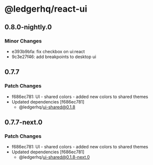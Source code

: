 # @ledgerhq/react-ui

## 0.8.0-nightly.0

### Minor Changes

- e393b9bfa: fix checkbox on ui:react
- 9c3e27f46: add breakpoints to desktop ui

## 0.7.7

### Patch Changes

- f686ec781: UI - shared colors - added new colors to shared themes
- Updated dependencies [f686ec781]
  - @ledgerhq/ui-shared@0.1.8

## 0.7.7-next.0

### Patch Changes

- f686ec781: UI - shared colors - added new colors to shared themes
- Updated dependencies [f686ec781]
  - @ledgerhq/ui-shared@0.1.8-next.0
